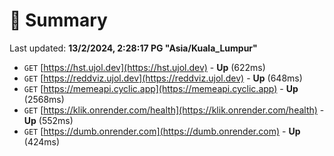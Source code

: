 # 📖 Summary
Last updated: **13/2/2024, 2:28:17 PG "Asia/Kuala_Lumpur"**

- `GET` [https://hst.ujol.dev](https://hst.ujol.dev) - **Up** (622ms)
- `GET` [https://reddviz.ujol.dev](https://reddviz.ujol.dev) - **Up** (648ms)
- `GET` [https://memeapi.cyclic.app](https://memeapi.cyclic.app) - **Up** (2568ms)
- `GET` [https://klik.onrender.com/health](https://klik.onrender.com/health) - **Up** (552ms)
- `GET` [https://dumb.onrender.com](https://dumb.onrender.com) - **Up** (424ms)
